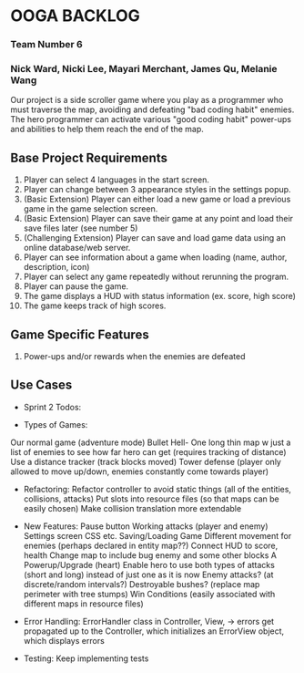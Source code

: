# OOGA BACKLOG
### Team Number 6
### Nick Ward, Nicki Lee, Mayari Merchant, James Qu, Melanie Wang

Our project is a side scroller game where you play as a programmer who must traverse
the map, avoiding and defeating "bad coding habit" enemies. The hero programmer can 
activate various "good coding habit" power-ups and abilities to help them reach the
end of the map.

## Base Project Requirements
1. Player can select 4 languages in the start screen.
2. Player can change between 3 appearance styles in the settings popup.
3. (Basic Extension) Player can either load a new game or load a previous game in the game selection screen.
4. (Basic Extension) Player can save their game at any point and load their save files later (see number 5)
5. (Challenging Extension) Player can save and load game data using an online database/web server.
6. Player can see information about a game when loading (name, author, description, icon)
7. Player can select any game repeatedly without rerunning the program.
8. Player can pause the game.
9. The game displays a HUD with status information (ex. score, high score)
10. The game keeps track of high scores.

## Game Specific Features
1. Power-ups and/or rewards when the enemies are defeated 

## Use Cases
* Sprint 2 Todos:

* Types of Games:

Our normal game (adventure mode)
Bullet Hell- One long thin map w just a list of enemies to see how far hero can get (requires tracking of distance)
Use a distance tracker (track blocks moved)
Tower defense (player only allowed to move up/down, enemies constantly come towards player)

* Refactoring:
Refactor controller to avoid static things (all of the entities, collisions, attacks)
Put slots into resource files (so that maps can be easily chosen)
Make collision translation more extendable

* New Features:
Pause button
Working attacks (player and enemy)
Settings screen CSS etc.
Saving/Loading Game
Different movement for enemies (perhaps declared in entity map??)
Connect HUD to score, health
Change map to include bug enemy and some other blocks
A Powerup/Upgrade (heart)
Enable hero to use both types of attacks (short and long) instead of just one as it is now
Enemy attacks? (at discrete/random intervals?) 
Destroyable bushes? (replace map perimeter with tree stumps)
Win Conditions (easily associated with different maps in resource files)

* Error Handling: 
ErrorHandler class in Controller, View, → errors get propagated up to the Controller, which initializes an ErrorView object, which displays errors
 
* Testing:
Keep implementing tests
